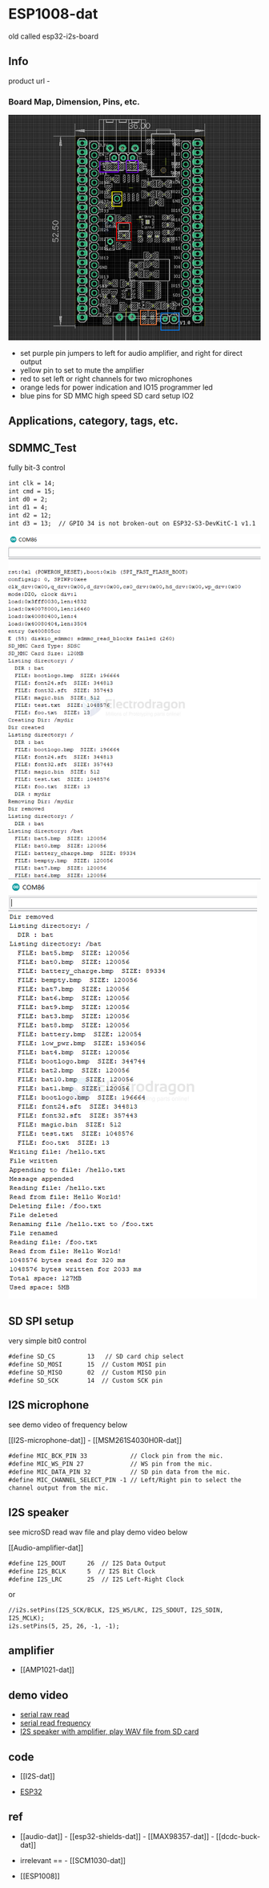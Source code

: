 
# ESP1008-dat

old called esp32-i2s-board

## Info

product url - 

### Board Map, Dimension, Pins, etc.

![](2025-04-08-17-08-20.png)

- set purple pin jumpers to left for audio amplifier, and right for direct output 
- yellow pin to set to mute the amplifier 
- red to set left or right channels for two microphones 
- orange leds for power indication and IO15 programmer led
- blue pins for SD MMC high speed SD card setup IO2 


## Applications, category, tags, etc. 


## SDMMC_Test 

fully bit-3 control 

    int clk = 14;
    int cmd = 15;
    int d0 = 2;
    int d1 = 4;
    int d2 = 12;
    int d3 = 13;  // GPIO 34 is not broken-out on ESP32-S3-DevKitC-1 v1.1

![](2025-04-02-19-08-35.png) ![](2025-04-02-19-09-30.png)

## SD SPI setup 

very simple bit0 control 

    #define SD_CS         13   // SD card chip select
    #define SD_MOSI       15  // Custom MOSI pin
    #define SD_MISO       02  // Custom MISO pin
    #define SD_SCK        14  // Custom SCK pin


## I2S microphone 

see demo video of frequency below 

[[I2S-microphone-dat]] - [[MSM261S4030H0R-dat]]
  
    #define MIC_BCK_PIN 33            // Clock pin from the mic.
    #define MIC_WS_PIN 27             // WS pin from the mic.
    #define MIC_DATA_PIN 32           // SD pin data from the mic.
    #define MIC_CHANNEL_SELECT_PIN -1 // Left/Right pin to select the channel output from the mic.

## I2S speaker 

see microSD read wav file and play demo video below 

[[Audio-amplifier-dat]]

    #define I2S_DOUT      26  // I2S Data Output
    #define I2S_BCLK      5  // I2S Bit Clock
    #define I2S_LRC       25  // I2S Left-Right Clock

or 

    //i2s.setPins(I2S_SCK/BCLK, I2S_WS/LRC, I2S_SDOUT, I2S_SDIN, I2S_MCLK);
    i2s.setPins(5, 25, 26, -1, -1);

## amplifier

- [[AMP1021-dat]]


## demo video

- [serial raw read ](https://t.me/electrodragon3/346)
- [serial read frequency ](https://t.me/electrodragon3/347)
- [I2S speaker with amplifier, play WAV file from SD card ](https://t.me/electrodragon3/348)




## code 

- [[I2S-dat]]

- [ESP32](https://github.com/Edragon/Arduino-ESP32) 


## ref 

- [[audio-dat]] - [[esp32-shields-dat]] - [[MAX98357-dat]] - [[dcdc-buck-dat]]

- irrelevant == - [[SCM1030-dat]] 

- [[ESP1008]] 

